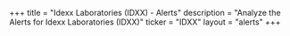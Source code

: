 +++
title = "Idexx Laboratories (IDXX) - Alerts"
description = "Analyze the Alerts for Idexx Laboratories (IDXX)"
ticker = "IDXX"
layout = "alerts"
+++

